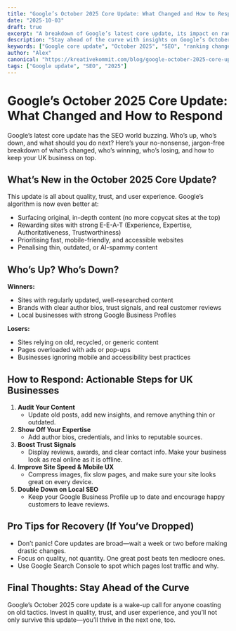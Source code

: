 ```yaml
---
title: "Google’s October 2025 Core Update: What Changed and How to Respond"
date: "2025-10-03"
draft: true
excerpt: "A breakdown of Google’s latest core update, its impact on rankings, and actionable steps for UK businesses."
description: "Stay ahead of the curve with insights on Google’s October 2025 core update, including winners, losers, and recovery tips."
keywords: ["Google core update", "October 2025", "SEO", "ranking changes", "UK business"]
author: "Alex"
canonical: "https://kreativekommit.com/blog/google-october-2025-core-update"
tags: ["Google update", "SEO", "2025"]
---
```


# Google’s October 2025 Core Update: What Changed and How to Respond


Google’s latest core update has the SEO world buzzing. Who’s up, who’s down, and what should you do next? Here’s your no-nonsense, jargon-free breakdown of what’s changed, who’s winning, who’s losing, and how to keep your UK business on top.

## What’s New in the October 2025 Core Update?

This update is all about quality, trust, and user experience. Google’s algorithm is now even better at:
- Surfacing original, in-depth content (no more copycat sites at the top)
- Rewarding sites with strong E-E-A-T (Experience, Expertise, Authoritativeness, Trustworthiness)
- Prioritising fast, mobile-friendly, and accessible websites
- Penalising thin, outdated, or AI-spammy content

## Who’s Up? Who’s Down?

**Winners:**
- Sites with regularly updated, well-researched content
- Brands with clear author bios, trust signals, and real customer reviews
- Local businesses with strong Google Business Profiles

**Losers:**
- Sites relying on old, recycled, or generic content
- Pages overloaded with ads or pop-ups
- Businesses ignoring mobile and accessibility best practices

## How to Respond: Actionable Steps for UK Businesses

1. **Audit Your Content**
	- Update old posts, add new insights, and remove anything thin or outdated.
2. **Show Off Your Expertise**
	- Add author bios, credentials, and links to reputable sources.
3. **Boost Trust Signals**
	- Display reviews, awards, and clear contact info. Make your business look as real online as it is offline.
4. **Improve Site Speed & Mobile UX**
	- Compress images, fix slow pages, and make sure your site looks great on every device.
5. **Double Down on Local SEO**
	- Keep your Google Business Profile up to date and encourage happy customers to leave reviews.

## Pro Tips for Recovery (If You’ve Dropped)
- Don’t panic! Core updates are broad—wait a week or two before making drastic changes.
- Focus on quality, not quantity. One great post beats ten mediocre ones.
- Use Google Search Console to spot which pages lost traffic and why.

## Final Thoughts: Stay Ahead of the Curve

Google’s October 2025 core update is a wake-up call for anyone coasting on old tactics. Invest in quality, trust, and user experience, and you’ll not only survive this update—you’ll thrive in the next one, too.
